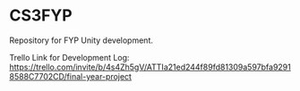 # CS3FYP
Repository for FYP Unity development.

Trello Link for Development Log:
https://trello.com/invite/b/4s4Zh5gV/ATTIa21ed244f89fd81309a597bfa92918588C7702CD/final-year-project
